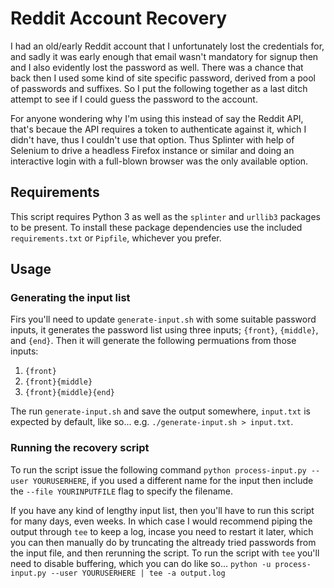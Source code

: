 # Reddit Account Recovery

I had an old/early Reddit account that I unfortunately lost the credentials for, and sadly it was early enough that email wasn't mandatory for signup then and I also evidently lost the password as well. There was a chance that back then I used some kind of site specific password, derived from a pool of passwords and suffixes. So I put the following together as a last ditch attempt to see if I could guess the password to the account.

For anyone wondering why I'm using this instead of say the Reddit API, that's becaue the API requires a token to authenticate against it, which I didn't have, thus I couldn't use that option. Thus Splinter with help of Selenium to drive a headless Firefox instance or similar and doing an interactive login with a full-blown browser was the only available option.


## Requirements

This script requires Python 3 as well as the `splinter` and `urllib3` packages to be present. To install these package dependencies use the included `requirements.txt` or `Pipfile`, whichever you prefer.


## Usage
### Generating the input list

Firs you'll need to update `generate-input.sh` with some suitable password inputs, it generates the password list using three inputs; `{front}`, `{middle}`, and `{end}`. Then it will generate the following permuations from those inputs:

 1. `{front}`
 1. `{front}{middle}`
 1. `{front}{middle}{end}`

The run `generate-input.sh` and save the output somewhere, `input.txt` is expected by default, like so... e.g. `./generate-input.sh > input.txt`.


### Running the recovery script

To run the script issue the following command `python process-input.py --user YOURUSERHERE`, if you used a different name for the input then include the `--file YOURINPUTFILE` flag to specify the filename.

If you have any kind of lengthy input list, then you'll have to run this script for many days, even weeks. In which case I would recommend piping the output through `tee` to keep a log, incase you need to restart it later, which you can then manually do by truncating the altready tried passwords from the input file, and then rerunning the script. To run the script with `tee` you'll need to disable buffering, which you can do like so... `python -u process-input.py --user YOURUSERHERE | tee -a output.log`
